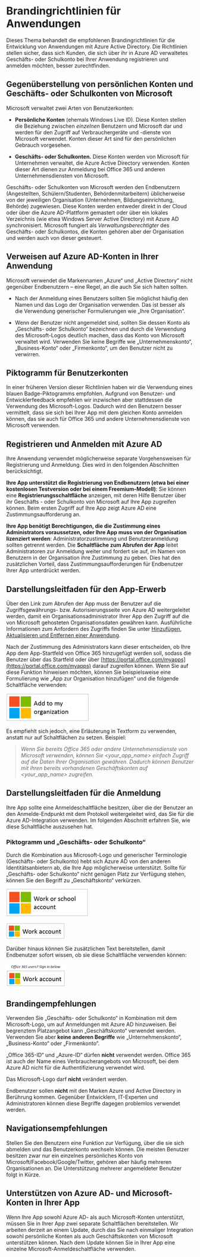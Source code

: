 <properties
   pageTitle="Brandingrichtlinien für Anwendungen"
   description="Eine umfassende Anleitung zu entwicklerorientierten Ressourcen für Azure Active Directory"
   services="active-directory"
   documentationCenter="dev-center-name"
   authors="msmbaldwin"
   manager="mbaldwin"
   editor=""/>

<tags
   ms.service="active-directory"
   ms.devlang="na"
   ms.topic="article"
   ms.tgt_pltfrm="na"
   ms.workload="identity"
   ms.date="04/29/2015"
   ms.author="mbaldwin"/>


# Brandingrichtlinien für Anwendungen


Dieses Thema behandelt die empfohlenen Brandingrichtlinien für die Entwicklung von Anwendungen mit Azure Active Directory. Die Richtlinien stellen sicher, dass sich Kunden, die sich über ihr in Azure AD verwaltetes Geschäfts- oder Schulkonto bei Ihrer Anwendung registrieren und anmelden möchten, besser zurechtfinden.

## Gegenüberstellung von persönlichen Konten und Geschäfts- oder Schulkonten von Microsoft

Microsoft verwaltet zwei Arten von Benutzerkonten:

- **Persönliche Konten** (ehemals Windows Live ID). Diese Konten stellen die Beziehung zwischen *einzelnen* Benutzern und Microsoft dar und werden für den Zugriff auf Verbrauchergeräte und -dienste von Microsoft verwendet. Konten dieser Art sind für den persönlichen Gebrauch vorgesehen.

- **Geschäfts- oder Schulkonten.** Diese Konten werden von Microsoft für Unternehmen verwaltet, die Azure Active Directory verwenden. Konten dieser Art dienen zur Anmeldung bei Office 365 und anderen Unternehmensdiensten von Microsoft.

Geschäfts- oder Schulkonten von Microsoft werden den Endbenutzern (Angestellten, Schülern/Studenten, Behördenmitarbeitern) üblicherweise von der jeweiligen Organisation (Unternehmen, Bildungseinrichtung, Behörde) zugewiesen. Diese Konten werden entweder direkt in der Cloud oder über die Azure AD-Plattform gemastert oder über ein lokales Verzeichnis (wie etwa Windows Server Active Directory) mit Azure AD synchronisiert. Microsoft fungiert als *Verwaltungsberechtigter* des Geschäfts- oder Schulkontos, die Konten gehören aber der Organisation und werden auch von dieser gesteuert.

## Verweisen auf Azure AD-Konten in Ihrer Anwendung

Microsoft verwendet die Markennamen „Azure“ und „Active Directory“ nicht gegenüber Endbenutzern – eine Regel, an die auch Sie sich halten sollten.

- Nach der Anmeldung eines Benutzers sollten Sie möglichst häufig den Namen und das Logo der Organisation verwenden. Das ist besser als die Verwendung generischer Formulierungen wie „Ihre Organisation“.

- Wenn der Benutzer nicht angemeldet sind, sollten Sie dessen Konto als „Geschäfts- oder Schulkonto“ bezeichnen und durch die Verwendung des Microsoft-Logos deutlich machen, dass das Konto von Microsoft verwaltet wird. Verwenden Sie keine Begriffe wie „Unternehmenskonto“, „Business-Konto“ oder „Firmenkonto“, um den Benutzer nicht zu verwirren.

## Piktogramm für Benutzerkonten
In einer früheren Version dieser Richtlinien haben wir die Verwendung eines blauen Badge-Piktogramms empfohlen. Aufgrund von Benutzer- und Entwicklerfeedback empfehlen wir inzwischen aber stattdessen die Verwendung des Microsoft-Logos. Dadurch wird den Benutzern besser vermittelt, dass sie sich bei Ihrer App mit dem gleichen Konto anmelden können, das sie auch für Office 365 und andere Unternehmensdienste von Microsoft verwenden.

## Registrieren und Anmelden mit Azure AD

Ihre Anwendung verwendet möglicherweise separate Vorgehensweisen für Registrierung und Anmeldung. Dies wird in den folgenden Abschnitten berücksichtigt.

**Ihre App unterstützt die Registrierung von Endbenutzern (etwa bei einer kostenlosen Testversion oder bei einem Freemium-Modell)**: Sie können eine **Registrierungsschaltfläche** anzeigen, mit deren Hilfe Benutzer über ihr Geschäfts - oder Schulkonto von Microsoft auf Ihre App zugreifen können. Beim ersten Zugriff auf Ihre App zeigt Azure AD eine Zustimmungsaufforderung an.

**Ihre App benötigt Berechtigungen, die die Zustimmung eines Administrators voraussetzen, oder Ihre App muss von der Organisation lizenziert werden**: Administratorzustimmung und Benutzeranmeldung sollten getrennt werden. Die **Schaltfläche zum Abrufen der App** leitet Administratoren zur Anmeldung weiter und fordert sie auf, im Namen von Benutzern in der Organisation ihre Zustimmung zu geben. Dies hat den zusätzlichen Vorteil, dass Zustimmungsaufforderungen für Endbenutzer Ihrer App unterdrückt werden.

## Darstellungsleitfaden für den App-Erwerb

Über den Link zum Abrufen der App muss der Benutzer auf die Zugriffsgewährungs- bzw. Autorisierungsseite von Azure AD weitergeleitet werden, damit ein Organisationsadministrator Ihrer App den Zugriff auf die von Microsoft gehosteten Organisationsdaten gewähren kann. Ausführliche Informationen zum Anfordern des Zugriffs finden Sie unter [Hinzufügen, Aktualisieren und Entfernen einer Anwendung](https://msdn.microsoft.com/library/azure/dn132599.aspx).

Nach der Zustimmung des Administrators kann dieser entscheiden, ob Ihre App dem App-Startfeld von Office 365 hinzugefügt werden soll, sodass die Benutzer über das Startfeld oder über [https://portal.office.com/myapps](https://portal.office.com/myapps) darauf zugreifen können. Wenn Sie auf diese Funktion hinweisen möchten, können Sie beispielsweise eine Formulierung wie „App zur Organisation hinzufügen“ und die folgende Schaltfläche verwenden:

![Anwendungstypen und -szenarien](./media/active-directory-branding-guidelines/add-to-my-org.png)
  
Es empfiehlt sich jedoch, eine Erläuterung in Textform zu verwenden, anstatt nur auf Schaltflächen zu setzen. Beispiel:
> *Wenn Sie bereits Office 365 oder andere Unternehmensdienste von Microsoft verwenden, können Sie <your_app_name> einfach Zugriff auf die Daten Ihrer Organisation gewähren. Dadurch können Benutzer mit ihren bereits vorhandenen Geschäftskonten auf <your_app_name> zugreifen.*


## Darstellungsleitfaden für die Anmeldung
Ihre App sollte eine Anmeldeschaltfläche besitzen, über die der Benutzer an den Anmelde-Endpunkt mit dem Protokoll weitergeleitet wird, das Sie für die Azure AD-Integration verwenden. Im folgenden Abschnitt erfahren Sie, wie diese Schaltfläche auszusehen hat.

### Piktogramm und „Geschäfts- oder Schulkonto“ 
Durch die Kombination aus Microsoft-Logo und generischer Terminologie (Geschäfts- oder Schulkonto) hebt sich Azure AD von den anderen Identitätsanbietern ab, die Ihre App möglicherweise unterstützt. Sollte für „Geschäfts- oder Schulkonto“ nicht genügen Platz zur Verfügung stehen, können Sie den Begriff zu „Geschäftskonto“ verkürzen.
 
![Anwendungstypen und -szenarien](./media/active-directory-branding-guidelines/work-or-school-account.png)

![Anwendungstypen und -szenarien](./media/active-directory-branding-guidelines/work-account.png)

Darüber hinaus können Sie zusätzlichen Text bereitstellen, damit Endbenutzer sofort wissen, ob sie diese Schaltfläche verwenden können:

![Anwendungstypen und -szenarien](./media/active-directory-branding-guidelines/work-account-with-explaination.png)
 
## Brandingempfehlungen
Verwenden Sie „Geschäfts- oder Schulkonto“ in Kombination mit dem Microsoft-Logo, um auf Anmeldungen mit Azure AD hinzuweisen. Bei begrenztem Platzangebot kann „Geschäftskonto“ verwendet werden. Verwenden Sie aber **keine anderen Begriffe** wie „Unternehmenskonto“, „Business-Konto“ oder „Firmenkonto“.

„Office 365-ID“ und „Azure-ID“ dürfen **nicht** verwendet werden. Office 365 ist auch der Name eines Verbraucherangebots von Microsoft, bei dem Azure AD nicht für die Authentifizierung verwendet wird.

Das Microsoft-Logo darf **nicht** verändert werden.

Endbenutzer sollen **nicht** mit den Marken Azure und Active Directory in Berührung kommen. Gegenüber Entwicklern, IT-Experten und Administratoren können diese Begriffe dagegen problemlos verwendet werden.

## Navigationsempfehlungen

Stellen Sie den Benutzern eine Funktion zur Verfügung, über die sie sich abmelden und das Benutzerkonto wechseln können. Die meisten Benutzer besitzen zwar nur ein einzelnes persönliches Konto von Microsoft/Facebook/Google/Twitter, gehören aber häufig mehreren Organisationen an. Die Unterstützung mehrerer angemeldeter Benutzer folgt in Kürze.

## Unterstützen von Azure AD- und Microsoft-Konten in Ihrer App

Wenn Ihre App sowohl Azure AD- als auch Microsoft-Konten unterstützt, müssen Sie in Ihrer App zwei separate Schaltflächen bereitstellen. Wir arbeiten derzeit an einem Update, durch das Sie nach einmaliger Integration sowohl persönliche Konten als auch Geschäftskonten von Microsoft unterstützen können. Nach dem Update können Sie in Ihrer App eine einzelne Microsoft-Anmeldeschaltfläche verwenden.

 

<!---HONumber=July15_HO4-->